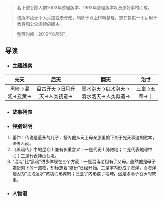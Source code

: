> 名下整合陈人麟2003年整理版本、1993年整理版本以及原始素材而成。

> 该版本绝无个人添加或者修改，均基于以上材料整理，志在提供一个适用于教育和公众阅读的版本。

> 整理时间：2016年8月5日。

## 导读

* ### 主题线索

| 先天               | 后天           | 翻天  |  治世  |
|:------------------:|:-------------:|:-----:|:-----:|
| 黑暗->混沌->玄黄->  | 盘古开天->日月升天->人类初造->  | 黑水泡天->红水泡天->清水泡天->人类再造-> | 三皇->五帝->｜

* ### 故事列表

* ### 特别说明

 1. 董仲：传说是董永的儿子，据传他从天上母亲那里偷下关于先天事迹的歌本，流传人间。
 2. 《黑暗传》中的昆仑山兼有多重含义：一是代表山脉陆地；二是代表地球中心；三是代表神山仙境。
 3. “混沌”比“黑暗”进步体现在三个方面：一是混沌老祖有了父母。虽然他是母子婚配剩下的一圆物，却标志着“繁衍”已经开始。二是宇内形成了海洋，而海洋是因为“江沽造水”成功而形成的；三是宇内形成了地球，这是浪荡子吞天的故事。

* ### 人物谱
